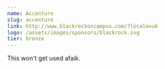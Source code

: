 ```yaml
---
name: Accenture
slug: accenture
link: http://www.blackrockoncampus.com/?locale=uk
logo: /assets/images/sponsors/blackrock.svg
tier: bronze
---
```


This won't get used afaik.

